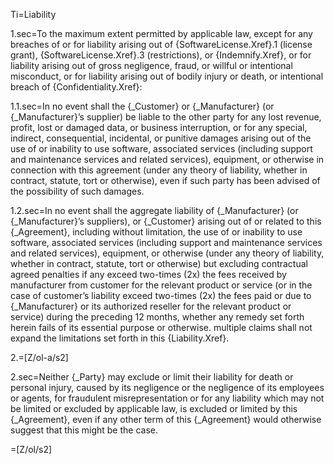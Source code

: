 Ti=Liability

1.sec=To the maximum extent permitted by applicable law, except for any breaches of or for liability arising out of {SoftwareLicense.Xref}.1 (license grant), {SoftwareLicense.Xref}.3 (restrictions), or {Indemnify.Xref}, or for liability arising out of gross negligence, fraud, or willful or intentional misconduct, or for liability arising out of bodily injury or death, or intentional breach of {Confidentiality.Xref}:

1.1.sec=In no event shall the {_Customer} or {_Manufacturer} (or {_Manufacturer}’s supplier) be liable to the other party for any lost revenue, profit, lost or damaged data, or business interruption, or for any special, indirect, consequential, incidental, or punitive damages arising out of the use of or inability to use software, associated services (including support and maintenance services and related services), equipment, or otherwise in connection with this agreement (under any theory of liability, whether in contract, statute, tort or otherwise), even if such party has been advised of the possibility of such damages.

1.2.sec=In no event shall the aggregate liability of {_Manufacturer} (or {_Manufacturer}’s suppliers), or {_Customer}  arising out of or related to this {_Agreement}, including without limitation, the use of or inability to use software, associated services (including support and maintenance services and related services), equipment, or otherwise (under any theory of liability, whether in contract, statute, tort or otherwise) but excluding contractual agreed penalties if any exceed two-times (2x) the fees received by manufacturer from customer for the relevant product or service (or in the case of customer’s liability exceed two-times (2x) the fees paid or due to {_Manufacturer} or its authorized reseller for the relevant product or service) during the preceding 12 months, whether any remedy set forth herein fails of its essential purpose or otherwise. multiple claims shall not expand the limitations set forth in this {Liability.Xref}.

2.=[Z/ol-a/s2]

2.sec=Neither {_Party} may exclude or limit their liability for death or personal injury, caused by its negligence or the negligence of its employees or agents, for fraudulent misrepresentation or for any liability which may not be limited or excluded by applicable law, is excluded or limited by this {_Agreement}, even if any other term of this {_Agreement} would otherwise suggest that this might be the case.

=[Z/ol/s2]
